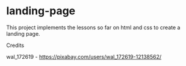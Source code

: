 # landing-page
This project implements the lessons so far on html and css to create a landing page.

Credits

wal_172619 - https://pixabay.com/users/wal_172619-12138562/